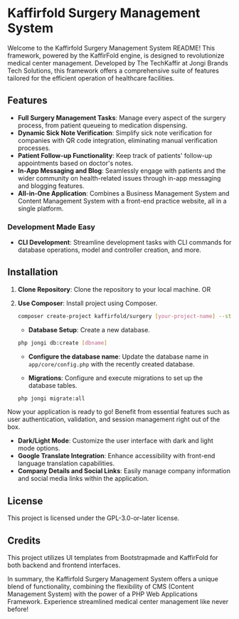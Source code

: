 # Kaffirfold Surgery Management System

Welcome to the Kaffirfold Surgery Management System README! This framework, powered by the KaffirFold engine, is designed to revolutionize medical center management. Developed by The TechKaffir at Jongi Brands Tech Solutions, this framework offers a comprehensive suite of features tailored for the efficient operation of healthcare facilities.

## Features

- **Full Surgery Management Tasks**: Manage every aspect of the surgery process, from patient queueing to medication dispensing.
- **Dynamic Sick Note Verification**: Simplify sick note verification for companies with QR code integration, eliminating manual verification processes.
- **Patient Follow-up Functionality**: Keep track of patients' follow-up appointments based on doctor's notes.
- **In-App Messaging and Blog**: Seamlessly engage with patients and the wider community on health-related issues through in-app messaging and blogging features.
- **All-in-One Application**: Combines a Business Management System and Content Management System with a front-end practice website, all in a single platform.

### Development Made Easy

- **CLI Development**: Streamline development tasks with CLI commands for database operations, model and controller creation, and more.

## Installation

1. **Clone Repository**: Clone the repository to your local machine. OR

2. **Use Composer**: Install project using Composer.
    ```bash
    composer create-project kaffirfold/surgery [your-project-name] --stability=dev
    ```

   - **Database Setup**: Create a new database.
    ```bash
    php jongi db:create [dbname]
    ```

   - **Configure the database name**: Update the database name in `app/core/config.php` with the recently created database.

   - **Migrations**: Configure and execute migrations to set up the database tables.
    ```bash
    php jongi migrate:all
    ```

Now your application is ready to go! Benefit from essential features such as user authentication, validation, and session management right out of the box.

- **Dark/Light Mode**: Customize the user interface with dark and light mode options.
- **Google Translate Integration**: Enhance accessibility with front-end language translation capabilities.
- **Company Details and Social Links**: Easily manage company information and social media links within the application.

## License

This project is licensed under the GPL-3.0-or-later license.

## Credits

This project utilizes UI templates from Bootstrapmade and KaffirFold for both backend and frontend interfaces.

In summary, the Kaffirfold Surgery Management System offers a unique blend of functionality, combining the flexibility of CMS (Content Management System) with the power of a PHP Web Applications Framework. Experience streamlined medical center management like never before!
